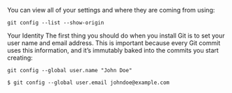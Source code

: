 You can view all of your settings and where they are coming from using:

```
git config --list --show-origin
```
Your Identity
The first thing you should do when you install Git is to set your user name and email address. This is important because every Git commit uses this information, and it’s immutably baked into the commits you start creating:
```
git config --global user.name "John Doe"
```
```
$ git config --global user.email johndoe@example.com
```
